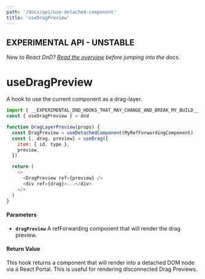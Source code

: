 ```yaml
---
path: '/docs/api/use-detached-component'
title: 'useDragPreview'
---
```


## EXPERIMENTAL API - UNSTABLE

_New to React DnD? [Read the overview](/docs/overview) before jumping into the docs._

# useDragPreview

A hook to use the current component as a drag-layer.

```js
import { __EXPERIMENTAL_DND_HOOKS_THAT_MAY_CHANGE_AND_BREAK_MY_BUILD__ as dnd } from 'react-dnd'
const { useDragPreview } = dnd

function DragLayerPreview(props) {
  const DragPreview = useDetachedComponent(MyRefForwardingComponent)
  const [, drag, preview] = useDrag({
    item: { id, type },
    preview,
  })

  return (
    <>
      <DragPreview ref={preview} />
      <div ref={drag}>...</div>
    </>
  )
}
```

#### Parameters

- **`dragPreview`** A refForwarding component that will render the drag preview.

#### Return Value

This hook returns a component that will render into a detached DOM node via a React Portal. This is useful for rendering disconnected Drag Previews.
